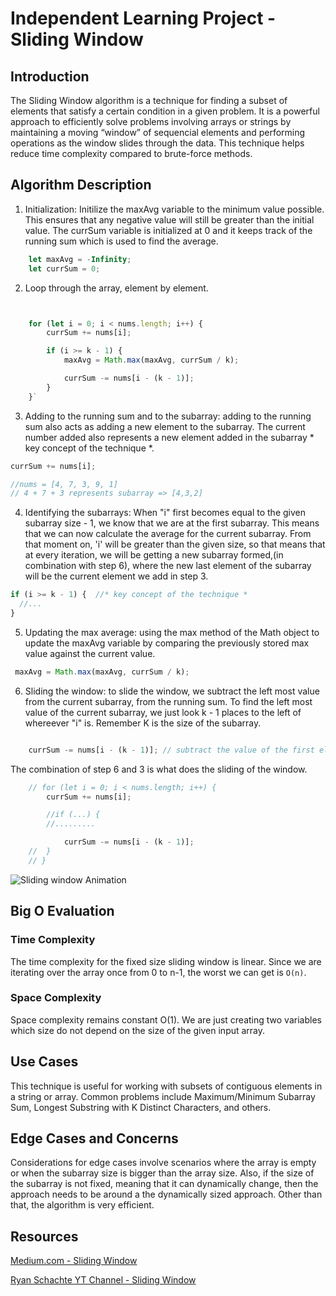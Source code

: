 # Independent Learning Project - Sliding Window

## Introduction

The Sliding Window algorithm is a technique for finding a subset of elements that satisfy a certain condition in a given problem. It is a  powerful approach to efficiently solve problems involving arrays or  strings by maintaining a moving “window” of sequencial elements and performing operations as the window slides through the data. This technique helps reduce time complexity compared to brute-force methods.


## Algorithm Description


1. Initialization: Initilize the maxAvg variable to the minimum value possible. This ensures that any negative value will still be greater than the initial value. The currSum variable is initialized at 0 and it keeps track of the running sum  which is used to find the average.


```js
	let maxAvg = -Infinity; 
	let currSum = 0;
```


2. Loop through the array, element by element. 
```js


	for (let i = 0; i < nums.length; i++) {
		currSum += nums[i];

		if (i >= k - 1) {
			maxAvg = Math.max(maxAvg, currSum / k);

			currSum -= nums[i - (k - 1)];
		}
	}`
```


3. Adding  to the running sum and to the subarray: adding to the running sum also acts as adding a new element to the subarray. The current number added also represents a new element added in the subarray  * key concept of the technique *.


```js
currSum += nums[i]; 

//nums = [4, 7, 3, 9, 1]
// 4 + 7 + 3 represents subarray => [4,3,2] 

```


4. Identifying the subarrays: When "i" first becomes equal to the given subarray size - 1, we know that  we are at the first subarray. This means that we can now calculate the average for the current subarray. From that moment on, 'i' will be greater than the given size, so that means that at every iteration, we will be getting a  new subarray formed,(in combination with step 6), where the new last element of the subarray will be the current element we add in step 3.


```js
if (i >= k - 1) {  //* key concept of the technique *
  //...
}
```


5. Updating the max average: using the max method of the Math object to update the maxAvg variable by comparing the previously stored max value against the current value.


```js
 maxAvg = Math.max(maxAvg, currSum / k);

```

6. Sliding the window: to slide the window, we subtract the left most value from the current subarray, from the running sum. To find the left most value of the current subarray, we just look k - 1 places to the left of whereever "i" is. Remember K is the size of the subarray.


```js

	currSum -= nums[i - (k - 1)]; // subtract the value of the first element in the subarray. It s when the first element of the subarray is deleted to prepare room for the next last element in the subarray. * key concept of the technique *
```


The combination of step 6  and 3 is what does the sliding of the window.


```js
 	// for (let i = 0; i < nums.length; i++) {
		currSum += nums[i];

		//if (...) {
		//.........

			currSum -= nums[i - (k - 1)]; 
	// 	}
	// }
```



![Sliding window Animation](https://miro.medium.com/v2/resize:fit:1400/1*m1WP0k9cHRkcTixpfayOdA.gif)



## Big O Evaluation

### Time Complexity

The time complexity for the fixed size sliding window is linear. Since we are iterating over the array once from 0 to n-1, the worst we can get is `O(n)`.


### Space Complexity

Space complexity remains constant O(1). We are just creating two variables which size do not depend on the size of the given input array.



## Use Cases

This technique is useful for working with subsets of contiguous elements in a string or array. Common problems include Maximum/Minimum Subarray Sum, Longest Substring with K Distinct Characters, and others.


## Edge Cases and Concerns
Considerations for edge cases involve scenarios where the array is empty or when the subarray size is bigger than the array size. Also, if the size of the subarray is not fixed, meaning that it can dynamically change, then the approach needs to be around a the dynamically sized approach. Other than that, the algorithm is very efficient.



## Resources

[Medium.com - Sliding Window](https://medium.com/@rishu__2701/mastering-sliding-window-techniques-48f819194fd7)

[Ryan Schachte YT Channel - Sliding Window](https://www.youtube.com/watch?v=MK-NZ4hN7rs)
